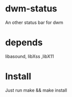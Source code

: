 # dwm-status
An other status bar for dwm

# depends
libasound, libXss ,libX11

# Install
Just run make && make install
